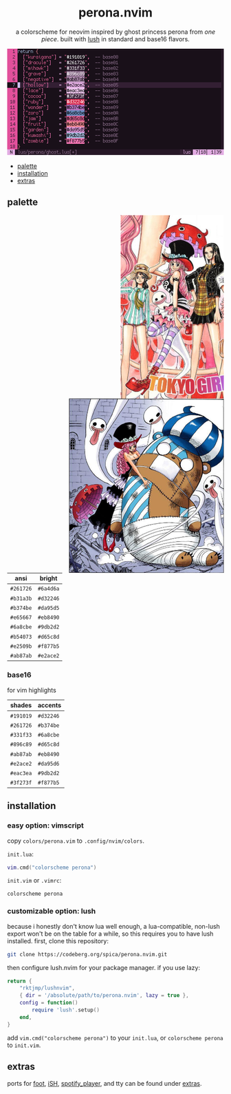 <div align="center">

# perona.nvim

a colorscheme for neovim inspired by ghost princess perona from *one piece*. built with [lush](https://github.com/rktjmp/lush.nvim/) in standard and base16 flavors.

<img src="assets/grim.png" alt="perona">

</div>

+ <a href="#palette">palette</a>
+ <a href="#installation">installation</a>
+ <a href="extras">extras</a>

<a name="palette"></a>
## palette

<img src="assets/921-crop.jpeg" align="right" width="240px" alt="chapter 921">

<img src="assets/658-crop.jpeg" align="right" width="360px" alt="chapter 658">

| ansi      | bright    |
| --------- | --------- |
| `#261726` | `#6a4d6a` |
| `#b31a3b` | `#d32246` |
| `#b374be` | `#da95d5` |
| `#e65667` | `#eb8490` |
| `#6a8cbe` | `#9db2d2` |
| `#b54073` | `#d65c8d` |
| `#e2509b` | `#f877b5` |
| `#ab87ab` | `#e2ace2` |

### base16

for vim highlights

| shades    | accents   |
| --------- | --------- |
| `#191019` | `#d32246` |
| `#261726` | `#b374be` |
| `#331f33` | `#6a8cbe` |
| `#896c89` | `#d65c8d` |
| `#ab87ab` | `#eb8490` |
| `#e2ace2` | `#da95d6` |
| `#eac3ea` | `#9db2d2` |
| `#3f273f` | `#f877b5` |

<a name="installation"></a>
## installation

### easy option: vimscript

copy `colors/perona.vim` to `.config/nvim/colors`.

`init.lua`:

```lua
vim.cmd("colorscheme perona")
```

`init.vim` or `.vimrc`:

```vimscript
colorscheme perona
```

### customizable option: lush
because i honestly don't know lua well enough, a lua-compatible, non-lush export won't be on the table for a while, so this requires you to have lush installed. first, clone this repository:

```bash
git clone https://codeberg.org/spica/perona.nvim.git
```

then configure lush.nvim for your package manager. if you use lazy:

```lua
return {
    "rktjmp/lushnvim",
    { dir = '/absolute/path/to/perona.nvim', lazy = true },
    config = function()
        require 'lush'.setup()
    end,
}
```

add `vim.cmd("colorscheme perona")` to your `init.lua`, or `colorscheme perona` to `init.vim`.

<a name="extras"></a>
## extras

ports for [foot](https://codeberg.org/dnkl/foot), [iSH](https://github.com/ish-app/ish), [spotify_player](https://github.com/aome510/spotify-player), and tty can be found under <a href="https://codeberg.org/spica/perona.nvim/src/branch/dev/extras">extras</a>.
